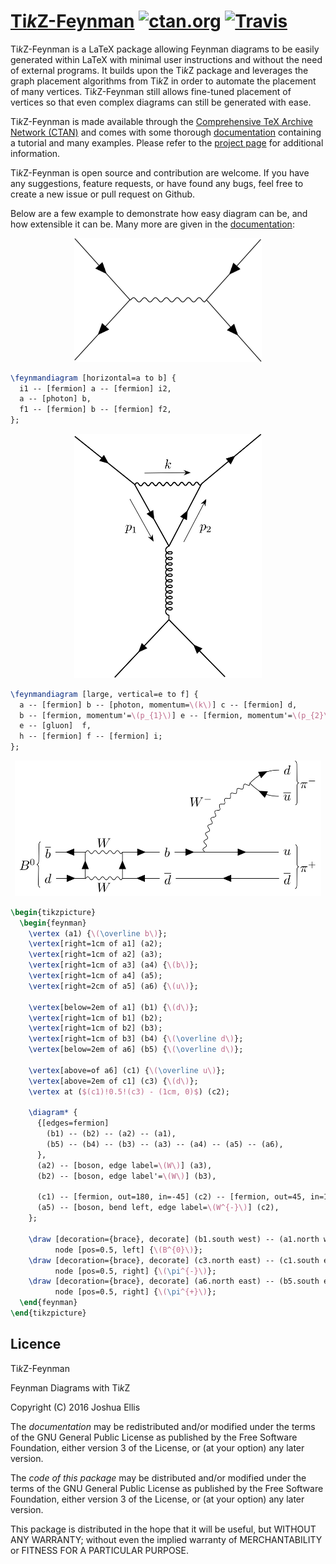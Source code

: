 [Ti*k*Z-Feynman](http://www.jpellis.me/projects/tikz-feynman) [![ctan.org](https://img.shields.io/ctan/v/tikz-feynman.svg)](https://ctan.org/pkg/tikz-feynman) [![Travis](https://img.shields.io/travis/JP-Ellis/tikz-feynman/master.svg)](https://travis-ci.org/JP-Ellis/tikz-feynman)
=============================================================

Ti*k*Z-Feynman is a LaTeX package allowing Feynman diagrams to be easily
generated within LaTeX with minimal user instructions and without the need of
external programs.  It builds upon the Ti*k*Z package and leverages the graph
placement algorithms from Ti*k*Z in order to automate the placement of many
vertices.  Ti*k*Z-Feynman still allows fine-tuned placement of vertices so that
even complex diagrams can still be generated with ease.

Ti*k*Z-Feynman is made available through the
[Comprehensive TeX Archive Network (CTAN)][ctan] and comes with some thorough
[documentation][documentation] containing a tutorial and many examples.  Please
refer to the [project page][projectpage] for additional information.

Ti*k*Z-Feynman is open source and contribution are welcome.  If you have any
suggestions, feature requests, or have found any bugs, feel free to create a new
issue or pull request on Github.

Below are a few example to demonstrate how easy diagram can be, and how
extensible it can be.  Many more are given in the
[documentation][documentation]:

<p align="center">
<img src="./images/qed.png" alt="QED Example" width=300px />
</p>

```latex
\feynmandiagram [horizontal=a to b] {
  i1 -- [fermion] a -- [fermion] i2,
  a -- [photon] b,
  f1 -- [fermion] b -- [fermion] f2,
};
```

<p align="center">
<img src="./images/penguin.png" alt="Penguin Example" width=300px />
</p>

```latex
\feynmandiagram [large, vertical=e to f] {
  a -- [fermion] b -- [photon, momentum=\(k\)] c -- [fermion] d,
  b -- [fermion, momentum'=\(p_{1}\)] e -- [fermion, momentum'=\(p_{2}\)] c,
  e -- [gluon]  f,
  h -- [fermion] f -- [fermion] i;
};
```

<p align="center">
<img src="./images/mixing.png" alt="Mixing Example" width=490px />
</p>

```latex
\begin{tikzpicture}
  \begin{feynman}
    \vertex (a1) {\(\overline b\)};
    \vertex[right=1cm of a1] (a2);
    \vertex[right=1cm of a2] (a3);
    \vertex[right=1cm of a3] (a4) {\(b\)};
    \vertex[right=1cm of a4] (a5);
    \vertex[right=2cm of a5] (a6) {\(u\)};

    \vertex[below=2em of a1] (b1) {\(d\)};
    \vertex[right=1cm of b1] (b2);
    \vertex[right=1cm of b2] (b3);
    \vertex[right=1cm of b3] (b4) {\(\overline d\)};
    \vertex[below=2em of a6] (b5) {\(\overline d\)};

    \vertex[above=of a6] (c1) {\(\overline u\)};
    \vertex[above=2em of c1] (c3) {\(d\)};
    \vertex at ($(c1)!0.5!(c3) - (1cm, 0)$) (c2);

    \diagram* {
      {[edges=fermion]
        (b1) -- (b2) -- (a2) -- (a1),
        (b5) -- (b4) -- (b3) -- (a3) -- (a4) -- (a5) -- (a6),
      },
      (a2) -- [boson, edge label=\(W\)] (a3),
      (b2) -- [boson, edge label'=\(W\)] (b3),

      (c1) -- [fermion, out=180, in=-45] (c2) -- [fermion, out=45, in=180] (c3),
      (a5) -- [boson, bend left, edge label=\(W^{-}\)] (c2),
    };

    \draw [decoration={brace}, decorate] (b1.south west) -- (a1.north west)
          node [pos=0.5, left] {\(B^{0}\)};
    \draw [decoration={brace}, decorate] (c3.north east) -- (c1.south east)
          node [pos=0.5, right] {\(\pi^{-}\)};
    \draw [decoration={brace}, decorate] (a6.north east) -- (b5.south east)
          node [pos=0.5, right] {\(\pi^{+}\)};
  \end{feynman}
\end{tikzpicture}
```



Licence
-------

Ti*k*Z-Feynman

Feynman Diagrams with Ti*k*Z

Copyright (C) 2016  Joshua Ellis


The *documentation* may be redistributed and/or modified under the terms of the
GNU General Public License as published by the Free Software Foundation, either
version 3 of the License, or (at your option) any later version.

The *code of this package* may be distributed and/or modified under the terms of
the GNU General Public License as published by the Free Software Foundation,
either version 3 of the License, or (at your option) any later version.

This package is distributed in the hope that it will be useful, but WITHOUT ANY
WARRANTY; without even the implied warranty of MERCHANTABILITY or FITNESS FOR A
PARTICULAR PURPOSE.


  [ctan]: https://ctan.org/pkg/tikz-feynman
  [documentation]: http://www.jpellis.me/projects/tikz-feynman/tikz-feynman/tikz-feynman.pdf
  [projectpage]: http://www.jpellis.me/projects/tikz-feynman
